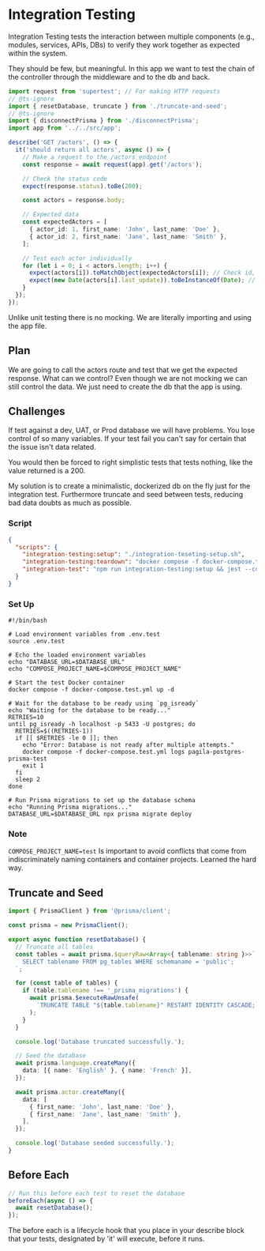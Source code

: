 # Integration Testing

Integration Testing tests the interaction between multiple components (e.g., modules, services, APIs, DBs) to verify they work together as expected within the system.

They should be few, but meaningful.  In this app we want to test the chain of the controller through the middleware and to the db and back.

```ts
import request from 'supertest'; // For making HTTP requests
// @ts-ignore
import { resetDatabase, truncate } from './truncate-and-seed';
// @ts-ignore
import { disconnectPrisma } from './disconnectPrisma';
import app from '../../src/app';

describe('GET /actors', () => {
  it('should return all actors', async () => {
    // Make a request to the /actors endpoint
    const response = await request(app).get('/actors');

    // Check the status code
    expect(response.status).toBe(200);

    const actors = response.body;

    // Expected data
    const expectedActors = [
      { actor_id: 1, first_name: 'John', last_name: 'Doe' },
      { actor_id: 2, first_name: 'Jane', last_name: 'Smith' },
    ];

    // Test each actor individually
    for (let i = 0; i < actors.length; i++) {
      expect(actors[i]).toMatchObject(expectedActors[i]); // Check id, first_name, last_name
      expect(new Date(actors[i].last_update)).toBeInstanceOf(Date); // Ensure it's a valid date
    }
  });
});
```

Unlike unit testing there is no mocking.  We are literally importing and using the app file.

## Plan
We are going to call the actors route and test that we get the expected response.
What can we control?
Even though we are not mocking we can still control the data.
We just need to create the db that the app is using.

## Challenges

If test against a dev, UAT, or Prod database we will have problems.  You lose control of so many variables. If your test fail you can't say for certain that the issue isn't data related.

You would then be forced to right simplistic tests that tests nothing, like the value returned is a 200.

My solution is to create a minimalistic, dockerized db on the fly just for the integration test.  Furthermore truncate and seed between tests, reducing bad data doubts as much as possible.

### Script

```json
{
  "scripts": {
    "integration-testing:setup": "./integration-teseting-setup.sh",
    "integration-testing:teardown": "docker compose -f docker-compose.test.yml down",
    "integration-test": "npm run integration-testing:setup && jest --config jest.integration.config.js || true && npm run integration-testing:teardown"
  }
}
```

### Set Up

```text
#!/bin/bash

# Load environment variables from .env.test
source .env.test

# Echo the loaded environment variables
echo "DATABASE_URL=$DATABASE_URL"
echo "COMPOSE_PROJECT_NAME=$COMPOSE_PROJECT_NAME"

# Start the test Docker container
docker compose -f docker-compose.test.yml up -d

# Wait for the database to be ready using `pg_isready`
echo "Waiting for the database to be ready..."
RETRIES=10
until pg_isready -h localhost -p 5433 -U postgres; do
  RETRIES=$((RETRIES-1))
  if [[ $RETRIES -le 0 ]]; then
    echo "Error: Database is not ready after multiple attempts."
    docker compose -f docker-compose.test.yml logs pagila-postgres-prisma-test
    exit 1
  fi
  sleep 2
done

# Run Prisma migrations to set up the database schema
echo "Running Prisma migrations..."
DATABASE_URL=$DATABASE_URL npx prisma migrate deploy
```

### Note

`COMPOSE_PROJECT_NAME=test` Is important to avoid conflicts that come from indiscriminately naming containers and container projects.  Learned the hard way.

## Truncate and Seed

```typescript
import { PrismaClient } from '@prisma/client';

const prisma = new PrismaClient();

export async function resetDatabase() {
  // Truncate all tables
  const tables = await prisma.$queryRaw<Array<{ tablename: string }>>`
    SELECT tablename FROM pg_tables WHERE schemaname = 'public';
  `;

  for (const table of tables) {
    if (table.tablename !== '_prisma_migrations') {
      await prisma.$executeRawUnsafe(
        `TRUNCATE TABLE "${table.tablename}" RESTART IDENTITY CASCADE;`
      );
    }
  }

  console.log('Database truncated successfully.');

  // Seed the database
  await prisma.language.createMany({
    data: [{ name: 'English' }, { name: 'French' }],
  });

  await prisma.actor.createMany({
    data: [
      { first_name: 'John', last_name: 'Doe' },
      { first_name: 'Jane', last_name: 'Smith' },
    ],
  });

  console.log('Database seeded successfully.');
}
```

## Before Each

```typescript
// Run this before each test to reset the database
beforeEach(async () => {
  await resetDatabase();
});
```

The before each is a lifecycle hook that you place in your describe block that your tests, designated by 'it' will execute, before it runs.
